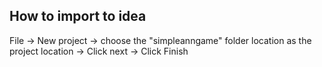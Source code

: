 How to import to idea
---------------------

File -> New project -> choose the "simpleanngame" folder location as the project location -> Click next -> Click Finish
